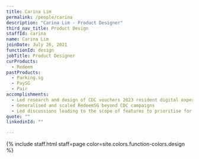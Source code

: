 ```yaml
---
title: Carina Lim
permalink: /people/carina
description: "Carina Lim - Product Designer"
third_nav_title: Product Design
staffId: carina
name: Carina Lim
joinDate: July 26, 2021
functionId: design
jobTitle: Product Designer
curProducts:
  - Redeem
pastProducts:
  - Parking.sg
  - PaySG
  - Pair
accomplishments:
  - Led research and design of CDC vouchers 2023 resident digital experience
  - Generalised and scaled RedeemSG beyond CDC campaigns
  - Led discussions leading to the scope of features to prioritise for Pair MVP
quote: ""
linkedinId: ""

---
```


{% include staff.html staff=page color=site.colors.function-colors.design %}
